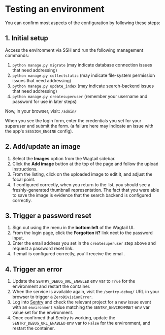 # Testing an environment

You can confirm most aspects of the configuration by following these steps:

## 1. Initial setup

Access the environment via SSH and run the following management commands:

1. `python manage.py migrate` (may indicate database connection issues that need addressing)
2. `python manage.py collectstatic` (may indicate file-system permission issues that need addressing)
3. `python manage.py update_index` (may indicate search-backend issues that need addressing)
3. `python manage.py createsuperuser` (remember your username and password for use in later steps)

Now, in your browser, visit: `/admin/`

When you see the login form, enter the credentials you set for your superuser and submit the form. (a failure here may indicate an issue with the app's `SESSION_ENGINE` config).

## 2. Add/update an image

1. Select the **Images** option from the Wagtail sidebar.
2. Click the **Add image** button at the top of the page and follow the upload instructions.
3. From the listing, click on the uploaded image to edit it, and adjust the focal point.
4. If configured correctly, when you return to the list, you should see a freshly-generated thumbnail representation. The fact that you were able to save the image is evidence that the search backend is configured correctly.

## 3. Trigger a password reset

1. Sign out using the menu in the **bottom left** of the Wagtail UI.
2. From the login page, click the **Forgotton it?** link next to the password input.
3. Enter the email address you set in the `createsuperuser` step above and request a password reset link.
4. If email is configured correctly, you'll receive the email.

## 4. Trigger an error

1. Update the `SENTRY_DEBUG_URL_ENABLED` env var to `True` for the environment and restart the container.
2. When the service is available again, visit the `/sentry-debug/` URL in your browser to trigger a `ZeroDivisionError`.
3. Log into [Sentry](https://sentry.io/organizations/the-national-archives/projects/) and check the relevant project for a new issue event with an `environment` value matching the `SENTRY_ENVIRONMNET` env var value set for the environment.
4. Once confirmed that Sentry is working, update the `SENTRY_DEBUG_URL_ENABLED` env var to `False` for the environment, and restart the container.
